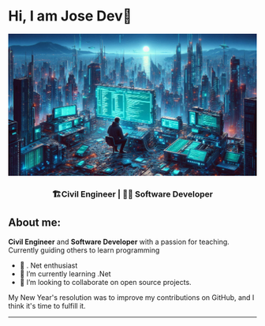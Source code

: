 # Hi, I am Jose Dev👋

<div style="text-align: center;">
  <img src="./images/mainImage.jpeg" alt="Descripción de la imagen" />




### 🏗️​Civil Engineer | 🧑‍💻 Software Developer

</div>

## About me:
<p ><b>Civil Engineer</b> and <b>Software Developer</b> with a passion for teaching. Currently guiding others to learn programming</p>



* 🔭 . Net enthusiast
* 🌱 I’m currently learning .Net
* 👯 I’m looking to collaborate on open source projects.  

My New Year's resolution was to improve my contributions on GitHub, and I think it's time to fulfill it.

---


<!--
**devjldp/devjldp** is a ✨ _special_ ✨ repository because its `README.md` (this file) appears on your GitHub profile.

Here are some ideas to get you started:

- 0 I’m currently working on ...
- 🌱 I’m currently learning ...
- 👯 I’m looking to collaborate on ...
- 🤔 I’m looking for help with ...
- 💬 Ask me about ...
- 📫 How to reach me: ...
- 😄 Pronouns: ...
- ⚡ Fun fact: ...
-->

